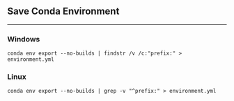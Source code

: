 ## Save Conda Environment

---
### Windows
```
conda env export --no-builds | findstr /v /c:"prefix:" > environment.yml
```
### Linux
```
conda env export --no-builds | grep -v "^prefix:" > environment.yml
```